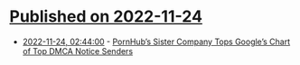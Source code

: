 # [Published on 2022-11-24](index.md)

* [2022-11-24, 02:44:00](https://soylentnews.org/article.pl?sid=22/11/23/145203&from=rss) - [PornHub’s Sister Company Tops Google’s Chart of Top DMCA Notice Senders](https://soylentnews.org/article.pl?sid=22/11/23/145203&from=rss)
